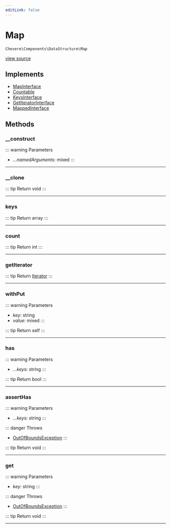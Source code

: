 ```yaml
---
editLink: false
---
```


# Map

`Chevere\Components\DataStructure\Map`

[view source](https://github.com/chevere/chevere/blob/main/src/Chevere/Components/DataStructure/Map.php)

## Implements

- [MapInterface](../../Interfaces/DataStructure/MapInterface.md)
- [Countable](https://www.php.net/manual/class.countable)
- [KeysInterface](../../Interfaces/DataStructure/KeysInterface.md)
- [GetIteratorInterface](../../Interfaces/DataStructure/GetIteratorInterface.md)
- [MappedInterface](../../Interfaces/DataStructure/MappedInterface.md)

## Methods

### __construct

::: warning Parameters
- *...namedArguments*: mixed
:::

---

### __clone

::: tip Return
void
:::

---

### keys

::: tip Return
array
:::

---

### count

::: tip Return
int
:::

---

### getIterator

::: tip Return
[Iterator](https://www.php.net/manual/class.iterator)
:::

---

### withPut

::: warning Parameters
- *key*: string
- *value*: mixed
:::

::: tip Return
self
:::

---

### has

::: warning Parameters
- *...keys*: string
:::

::: tip Return
bool
:::

---

### assertHas

::: warning Parameters
- *...keys*: string
:::

::: danger Throws
- [OutOfBoundsException](../../Exceptions/Core/OutOfBoundsException.md) 
:::

::: tip Return
void
:::

---

### get

::: warning Parameters
- *key*: string
:::

::: danger Throws
- [OutOfBoundsException](../../Exceptions/Core/OutOfBoundsException.md) 
:::

::: tip Return
void
:::

---

